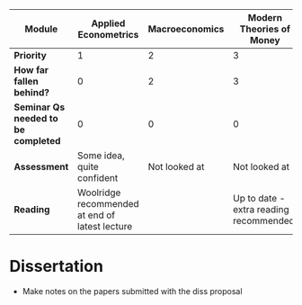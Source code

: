 
| Module                                | Applied Econometrics                           | Macroeconomics | Modern Theories of Money                | Behavioural Economics           | Public Enterprise and Reg                                        |
| ------------------------------------- | ---------------------------------------------- | -------------- | --------------------------------------- | ------------------------------- | ---------------------------------------------------------------- |
| **Priority**                          | 1                                              | 2              | 3                                       | 4                               | 5                                                                |
| **How far fallen behind?**            | 0                                              | 2              | 3                                       | 2                               | 2                                                                |
| **Seminar Qs needed to be completed** | 0                                              | 0              | 0                                       | 0                               | 1                                                                |
| **Assessment**                        | Some idea, quite confident                     | Not looked at  | Not looked at                           | Not looked at                   | Not looked at                                                    |
| **Reading**                           | Woolridge recommended at end of latest lecture |                | Up to date - extra reading recommended. | Look at (Bracke & Tenreyo 2019) | [Read this](https://web.stanford.edu/~jdlevin/Papers/Cities.pdf) |
# Dissertation
- Make notes on the papers submitted with the diss proposal